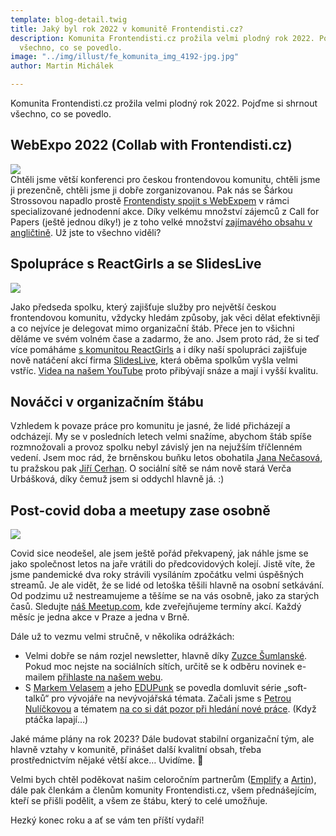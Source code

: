 ```yaml
---
template: blog-detail.twig
title: Jaký byl rok 2022 v komunitě Frontendisti.cz?
description: Komunita Frontendisti.cz prožila velmi plodný rok 2022. Pojďme si shrnout
  všechno, co se povedlo.
image: "../img/illust/fe_komunita_img_4192-jpg.jpg"
author: Martin Michálek

---
```

Komunita Frontendisti.cz prožila velmi plodný rok 2022. Pojďme si shrnout všechno, co se povedlo.

## **WebExpo 2022 (Collab with Frontendisti.cz)**

![](../img/illust/fe_webexpo-fe.jpeg)  
Chtěli jsme větší konferenci pro českou frontendovou komunitu, chtěli jsme ji prezenčně, chtěli jsme ji dobře zorganizovanou. Pak nás se Šárkou Strossovou napadlo prostě [Frontendisty spojit s WebExpem](https://frontendisti.cz/blog/pozvanka-na-webexpo-2022-collab-with-frontendisti.cz.html) v rámci specializované jednodenní akce. Díky velkému množství zájemců z Call for Papers (ještě jednou díky!) je z toho velké množství [zajímavého obsahu v angličtině](https://www.youtube.com/watch?v=gdBBzgcSfzM&list=PLnXfazh66kVf_SpXE1fuE6X_7Tq2QS_zN). Už jste to všechno viděli?

## **Spolupráce s ReactGirls a se SlidesLive**

![](../img/illust/fe_youtube.jpg)

Jako předseda spolku, který zajišťuje služby pro největší českou frontendovou komunitu, vždycky hledám způsoby, jak věci dělat efektivněji a co nejvíce je delegovat mimo organizační štáb. Přece jen to všichni děláme ve svém volném čase a zadarmo, že ano. Jsem proto rád, že si teď více pomáháme [s komunitou ReactGirls](https://reactgirls.com/) a i díky naší spolupráci zajišťuje nově natáčení akcí firma [SlidesLive](https://slideslive.com/), která oběma spolkům vyšla velmi vstříc. [Videa na našem YouTube](https://www.youtube.com/@FrontendistiCz/videos) proto přibývají snáze a mají i vyšší kvalitu.

## **Nováčci v organizačním štábu**

Vzhledem k povaze práce pro komunitu je jasné, že lidé přicházejí a odcházejí. My se v posledních letech velmi snažíme, abychom štáb spíše rozmnožovali a provoz spolku nebyl závislý jen na nejužším tříčlenném vedení. Jsem moc rád, že brněnskou buňku letos obohatila [Jana Nečasová](https://www.linkedin.com/in/jananecasova4/), tu pražskou pak [Jiří Cerhan](https://www.linkedin.com/in/ji%C5%99%C3%AD-cerhan-02b30332/). O sociální sítě se nám nově stará Verča Urbášková, díky čemuž jsem si oddychl hlavně já. :)

## **Post-covid doba a meetupy zase osobně**

![](../img/illust/fe_komunita_img_4192-jpg.jpg)

Covid sice neodešel, ale jsem ještě pořád překvapený, jak náhle jsme se jako společnost letos na jaře vrátili do předcovidových kolejí. Jistě víte, že jsme pandemické dva roky strávili vysíláním zpočátku velmi úspěšných streamů. Je ale vidět, že se lidé od letoška těšili hlavně na osobní setkávání. Od podzimu už nestreamujeme a těšíme se na vás osobně, jako za starých časů. Sledujte [náš Meetup.com](https://www.meetup.com/frontendisti/), kde zveřejňujeme termíny akcí. Každý měsíc je jedna akce v Praze a jedna v Brně.

Dále už to vezmu velmi stručně, v několika odrážkách:

* Velmi dobře se nám rozjel newsletter, hlavně díky [Zuzce Šumlanské](https://www.linkedin.com/in/zuzana-sumlanska/). Pokud moc nejste na sociálních sítích, určitě se k odběru novinek e-mailem [přihlaste na našem webu](https://frontendisti.cz/).
* S [Markem Velasem](https://www.linkedin.com/in/marek-velas/) a jeho [EDUPunk](https://edupunk.cz/) se povedla domluvit série „soft-talků“ pro vývojáře na nevývojářská témata. Začali jsme s [Petrou Nulíčkovou](https://www.petranulickova.cz/) a tématem [na co si dát pozor při hledání nové práce](https://www.youtube.com/watch?v=KDhjQviA-qM). (Když ptáčka lapají…)

Jaké máme plány na rok 2023? Dále budovat stabilní organizační tým, ale hlavně vztahy v komunitě, přinášet další kvalitní obsah, třeba prostřednictvím nějaké větší akce… Uvidíme. 🙂

Velmi bych chtěl poděkovat našim celoročním partnerům ([Emplify](https://emplifi.io/) a [Artin](https://www.artin.cz/)), dále pak členkám a členům komunity Frontendisti.cz, všem přednášejícím, kteří se přišli podělit, a všem ze štábu, který to celé umožňuje.

Hezký konec roku a ať se vám ten příští vydaří!